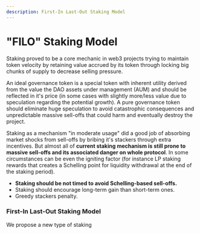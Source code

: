 ```yaml
---
description: First-In Last-Out Staking Model
---
```


# "FILO" Staking Model

Staking proved to be a core mechanic in web3 projects trying to maintain token velocity by retaining value accrued by its token through locking big chunks of supply to decrease selling pressure.

An ideal governance token is a special token with inherent utility derived from the value the DAO assets under management (AUM) and should be reflected in it's price (in some cases with slightly more/less value due to speculation regarding the potential growth). A pure governance token should eliminate huge speculation to avoid catastrophic consequences and unpredictable massive sell-offs that could harm and eventually destroy the project. &#x20;

Staking as a mechanism "in moderate usage" did a good job of absorbing market shocks from sell-offs by bribing it's stackers through extra incentives. But almost all of **current staking mechanism is still prone to massive sell-offs and its associated danger on whole protocol**. In some circumstances can be even the igniting factor (for instance LP staking rewards that creates a Schelling point for liquidity withdrawal at the end of the staking period).&#x20;



* **Staking should be not timed to avoid Schelling-based sell-offs.**&#x20;
* Staking should encourage long-term gain than short-term ones.
* Greedy stackers penalty.



### First-In Last-Out Staking Model

We propose a new type of staking&#x20;

### &#x20;



